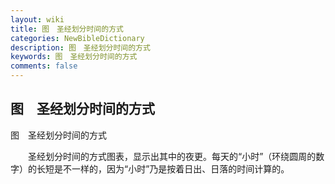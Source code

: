 ```yaml
---
layout: wiki
title: 图　圣经划分时间的方式
categories: NewBibleDictionary
description: 图　圣经划分时间的方式
keywords: 图　圣经划分时间的方式
comments: false
---
```


## 图　圣经划分时间的方式



图　圣经划分时间的方式

　　圣经划分时间的方式图表，显示出其中的夜更。每天的“小时”（环绕圆周的数字）的长短是不一样的，因为“小时”乃是按着日出、日落的时间计算的。



